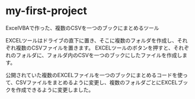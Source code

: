 # my-first-project
ExcelVBAで作った、複数のCSVを一つのブックにまとめるツール

EXCELツールはドライブの直下に置き、そこに複数のフォルダを作成し、それぞれ複数のCSVファイルを置きます。
EXCELツールのボタンを押すと、それぞれのフォルダに、フォルダ内のCSVを一つのブックにしたファイルを作成します。

公開されていた複数のEXCELファイルを一つのブックにまとめるコードを使って、CSVファイルをまとめるように変更し、複数のフォルダごとにEXCELブックを作成できるように変更しました。
